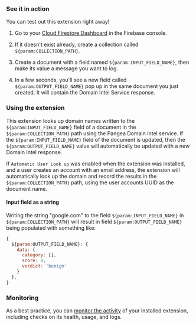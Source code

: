 ### See it in action

You can test out this extension right away!

1.  Go to your [Cloud Firestore Dashboard](https://console.firebase.google.com/project/${param:PROJECT_ID}/firestore/data) in the Firebase console.

2.  If it doesn't exist already, create a collection called `${param:COLLECTION_PATH}`.

3.  Create a document with a field named `${param:INPUT_FIELD_NAME}`, then make its value a message you want to log.

4.  In a few seconds, you'll see a new field called `${param:OUTPUT_FIELD_NAME}` pop up in the same document you just created. It will contain the Domain Intel Service response.

### Using the extension

This extension looks up domain names written to the `${param:INPUT_FIELD_NAME}` field of a document in the `${param:COLLECTION_PATH}` path using the Pangea Domain Intel service. If the `${param:INPUT_FIELD_NAME}` field of the document is updated, then the `${param:OUTPUT_FIELD_NAME}` value will automatically be updated with a new Domain Intel response.

If `Automatic User Look up` was enabled when the extension was installed, and a user creates an account with an email address, the extension will automatically look up the domain and record the results in the `${param:COLLECTION_PATH}` path, using the user accounts UUID as the document name.

#### Input field as a string

Writing the string "google.com" to the field `${param:INPUT_FIELD_NAME}` in `${param:COLLECTION_PATH}` will result in field `${param:OUTPUT_FIELD_NAME}` being populated with something like:

```js
{
  ${param:OUTPUT_FIELD_NAME}: {
    data: {
      category: [],
      score: 0,
      verdict: 'benign'
    }
  },
}
```


### Monitoring

As a best practice, you can [monitor the activity](https://firebase.google.com/docs/extensions/manage-installed-extensions#monitor) of your installed extension, including checks on its health, usage, and logs.
